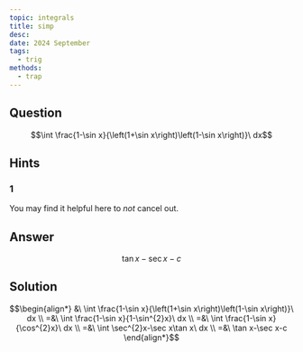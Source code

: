```yaml
---
topic: integrals
title: simp
desc: 
date: 2024 September
tags:
  - trig
methods:
  - trap
---
```



## Question
```math
\int \frac{1-\sin x}{\left(1+\sin x\right)\left(1-\sin x\right)}\ dx
```


## Hints

### 1
You may find it helpful here to *not* cancel out.


## Answer
```math
\tan x-\sec x-c
```


## Solution

```math
\begin{align*}
  &\ \int \frac{1-\sin x}{\left(1+\sin x\right)\left(1-\sin x\right)}\ dx
  \\ =&\ \int \frac{1-\sin x}{1-\sin^{2}x}\ dx
  \\ =&\ \int \frac{1-\sin x}{\cos^{2}x}\ dx
  \\ =&\ \int \sec^{2}x-\sec x\tan x\ dx
  \\ =&\ \tan x-\sec x-c
\end{align*}
```
